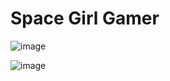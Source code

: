 # Space Girl Gamer



![image](https://github.com/ElGatoFiestero/TutorialTemasNintendoSwitch/assets/159089859/156d7b70-c90d-4601-8ac8-fb9d4e79cfcd)


![image](https://github.com/ElGatoFiestero/TutorialTemasNintendoSwitch/assets/159089859/efc67778-779f-4ded-8077-85f056a3d5c1)
